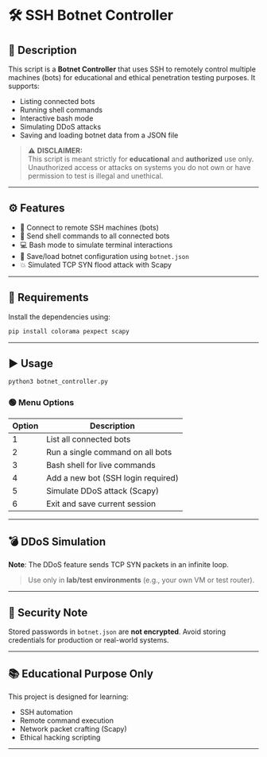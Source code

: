 # 🛠️ SSH Botnet Controller

## 📜 Description

This script is a **Botnet Controller** that uses SSH to remotely control multiple machines (bots) for educational and ethical penetration testing purposes. It supports:

- Listing connected bots
- Running shell commands
- Interactive bash mode
- Simulating DDoS attacks
- Saving and loading botnet data from a JSON file

> ⚠️ **DISCLAIMER:**  
> This script is meant strictly for **educational** and **authorized** use only. Unauthorized access or attacks on systems you do not own or have permission to test is illegal and unethical.

---

## ⚙️ Features

- 📡 Connect to remote SSH machines (bots)
- 📝 Send shell commands to all connected bots
- 💻 Bash mode to simulate terminal interactions
- 📂 Save/load botnet configuration using `botnet.json`
- 💥 Simulated TCP SYN flood attack with Scapy

---

## 🧪 Requirements

Install the dependencies using:

```bash
pip install colorama pexpect scapy
```

---

## ▶️ Usage

```bash
python3 botnet_controller.py
```

### 🟢 Menu Options

| Option | Description                        |
|--------|------------------------------------|
| 1      | List all connected bots            |
| 2      | Run a single command on all bots   |
| 3      | Bash shell for live commands       |
| 4      | Add a new bot (SSH login required) |
| 5      | Simulate DDoS attack (Scapy)       |
| 6      | Exit and save current session      |

---



## 💣 DDoS Simulation

**Note**: The DDoS feature sends TCP SYN packets in an infinite loop.

> Use only in **lab/test environments** (e.g., your own VM or test router).

---

## 🔐 Security Note

Stored passwords in `botnet.json` are **not encrypted**. Avoid storing credentials for production or real-world systems.

---

## 📚 Educational Purpose Only

This project is designed for learning:

- SSH automation
- Remote command execution
- Network packet crafting (Scapy)
- Ethical hacking scripting

---
